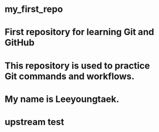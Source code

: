 # my_first_repo
# First repository for learning Git and GitHub
# This repository is used to practice Git commands and workflows.
# My name is Leeyoungtaek.

# upstream test